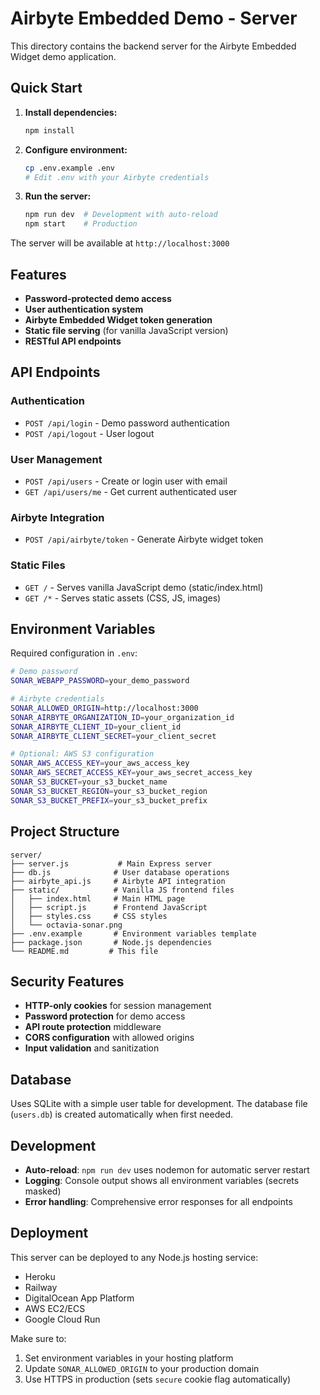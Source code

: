 # Airbyte Embedded Demo - Server

This directory contains the backend server for the Airbyte Embedded Widget demo application.

## Quick Start

1. **Install dependencies:**
   ```bash
   npm install
   ```

2. **Configure environment:**
   ```bash
   cp .env.example .env
   # Edit .env with your Airbyte credentials
   ```

3. **Run the server:**
   ```bash
   npm run dev  # Development with auto-reload
   npm start    # Production
   ```

The server will be available at `http://localhost:3000`

## Features

- **Password-protected demo access**
- **User authentication system**
- **Airbyte Embedded Widget token generation**
- **Static file serving** (for vanilla JavaScript version)
- **RESTful API endpoints**

## API Endpoints

### Authentication
- `POST /api/login` - Demo password authentication
- `POST /api/logout` - User logout

### User Management
- `POST /api/users` - Create or login user with email
- `GET /api/users/me` - Get current authenticated user

### Airbyte Integration
- `POST /api/airbyte/token` - Generate Airbyte widget token

### Static Files
- `GET /` - Serves vanilla JavaScript demo (static/index.html)
- `GET /*` - Serves static assets (CSS, JS, images)

## Environment Variables

Required configuration in `.env`:

```bash
# Demo password
SONAR_WEBAPP_PASSWORD=your_demo_password

# Airbyte credentials
SONAR_ALLOWED_ORIGIN=http://localhost:3000
SONAR_AIRBYTE_ORGANIZATION_ID=your_organization_id
SONAR_AIRBYTE_CLIENT_ID=your_client_id
SONAR_AIRBYTE_CLIENT_SECRET=your_client_secret

# Optional: AWS S3 configuration
SONAR_AWS_ACCESS_KEY=your_aws_access_key
SONAR_AWS_SECRET_ACCESS_KEY=your_aws_secret_access_key
SONAR_S3_BUCKET=your_s3_bucket_name
SONAR_S3_BUCKET_REGION=your_s3_bucket_region
SONAR_S3_BUCKET_PREFIX=your_s3_bucket_prefix
```

## Project Structure

```
server/
├── server.js           # Main Express server
├── db.js              # User database operations
├── airbyte_api.js     # Airbyte API integration
├── static/            # Vanilla JS frontend files
│   ├── index.html     # Main HTML page
│   ├── script.js      # Frontend JavaScript
│   ├── styles.css     # CSS styles
│   └── octavia-sonar.png
├── .env.example       # Environment variables template
├── package.json       # Node.js dependencies
└── README.md         # This file
```

## Security Features

- **HTTP-only cookies** for session management
- **Password protection** for demo access
- **API route protection** middleware
- **CORS configuration** with allowed origins
- **Input validation** and sanitization

## Database

Uses SQLite with a simple user table for development. The database file (`users.db`) is created automatically when first needed.

## Development

- **Auto-reload**: `npm run dev` uses nodemon for automatic server restart
- **Logging**: Console output shows all environment variables (secrets masked)
- **Error handling**: Comprehensive error responses for all endpoints

## Deployment

This server can be deployed to any Node.js hosting service:
- Heroku
- Railway
- DigitalOcean App Platform
- AWS EC2/ECS
- Google Cloud Run

Make sure to:
1. Set environment variables in your hosting platform
2. Update `SONAR_ALLOWED_ORIGIN` to your production domain
3. Use HTTPS in production (sets `secure` cookie flag automatically)